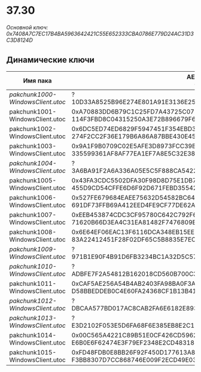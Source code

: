 # 37.30

###### Основной ключ: 0x7408A7C7EC17B4BA5963642421C55E652333CBA0786E779D24AC31D3C3D8124D

## Динамические ключи

| Имя пака                          | AES Ключ</br>GUID                                                                                       | HiRes Текстуры |
|-----------------------------------|---------------------------------------------------------------------------------------------------------|----------------|
| *pakchunk1000-WindowsClient.utoc* | ?</br>10D33A8525B96E274E801A91E3136E25                                                                  | ❌             |
| pakchunk1001-WindowsClient.utoc   | 0xA70883DD6B79C1C25FD7A43725C078691ECC6EAF36A3A4E72B6EC18B349AC5B9</br>114F3FBD8C04315250A3E72B896679F6 | ❌             |
| pakchunk1002-WindowsClient.utoc   | 0x6DC5ED74ED6829F5947451F354EBD3E30D50DFF2364FC2753CCC6F5912EDEDD5</br>274F2CC2F36E179B6A86A87BBE430E45 | ✔️             |
| pakchunk1003-WindowsClient.utoc   | 0x9A1F9B0709C02E5AFE3D8973FCC39B0981CF90B1276AF54EB2C737F0BCE07FCE</br>335599361AF8AF77EA1EF7A8E5C32E38 | ❌             |
| *pakchunk1004-WindowsClient.utoc* | ?</br>3A6BA91F2A6A336A05E5C5F888CA5422                                                                  | ❌             |
| pakchunk1005-WindowsClient.utoc   | 0x43FA3CDC5502DFA30F98D8D75E1DB797A966ABFB6A7440E6D8AC2F41214C1223</br>455D9CD54CFFE6D6F92D671FEBD35542 | ✔️             |
| pakchunk1006-WindowsClient.utoc   | 0x527FE679684EAEE75632D54582BC649D0655C3E8C4E26AD795A4482F5E018EF1</br>691DF73FFB69A412EED4FE9CF77DE62A | ❌             |
| pakchunk1007-WindowsClient.utoc   | 0xEEB453874CDC3CF95780C642C792F6537C86DC0D6D7DE05FBBC74D1E237F2A44</br>71620B66D3EA4C31EA81482F7476809B | ✔️             |
| pakchunk1008-WindowsClient.utoc   | 0x6E64EF06EAC13F6116DCA348EB15EEFE7939E3C4B14B665E15C00F2AD6DE640F</br>83A22412451F28F02DF65C5B8835E7EC | ❌             |
| *pakchunk1009-WindowsClient.utoc* | ?</br>971B1E90F4B91D6FB3234BC1A32D5C57                                                                  | ❌             |
| *pakchunk1010-WindowsClient.utoc* | ?</br>ADBFE7F2A54812B162018CD560B700C3                                                                  | ❌             |
| pakchunk1011-WindowsClient.utoc   | 0xCAF5AE256A54B4AB2403FA98BA0F3A8CFD3A63A28F0D2ABA339BB61B4865EDBE</br>D58BBEDDEB0C4E60FA24368CF1B13B41 | ✔️             |
| *pakchunk1012-WindowsClient.utoc* | ?</br>DBCAA577BD017AC8CAB2FA6E6182E893                                                                  | ✔️             |
| *pakchunk1013-WindowsClient.utoc* | ?</br>E3D2102F053E5D6FA68F6E385EB8E2C1                                                                  | ❌             |
| pakchunk1014-WindowsClient.utoc   | 0x00C565A4221C89B51E0CF426CD5962C6FB9F23480D8A38DC7A5D493AC2A19648</br>E6B0E6F62474E3F79EF2348E2CD48318 | ✔️             |
| pakchunk1015-WindowsClient.utoc   | 0xFD48FDB0E8BB26F92F450D177613A84032A88A49D81E22AF9E8FC16DFB8B01CC</br>F3BB8307D7CC868746E009F2ECD49E03 | ✔️             |